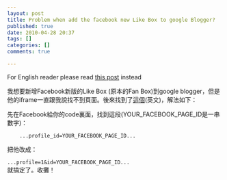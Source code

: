 ```yaml
---
layout: post
title: Problem when add the facebook new Like Box to google Blogger?
published: true
date: 2010-04-28 20:37
tags: []
categories: []
comments: true

---
```



For English reader please read [this post][1] instead  
  
  
我想要新增Facebook新版的Like Box (原本的Fan Box)到google blogger，但是他的iframe一直跟我說找不到頁面。後來找到了[這個][1](英文)，解法如下：  
  
先在Facebook給你的code裏面，找到這段(YOUR_FACEBOOK_PAGE_ID是一串數字)：  
  

		...profile_id=YOUR_FACEBOOK_PAGE_ID...  
		  
把他改成：  
  
``...profile=1&id=YOUR_FACEBOOK_PAGE_ID...``  
就搞定了。收攤！

[1]: http://www.arlooblog.com/2010/04/facebook-like-box-html-gadget-for.html